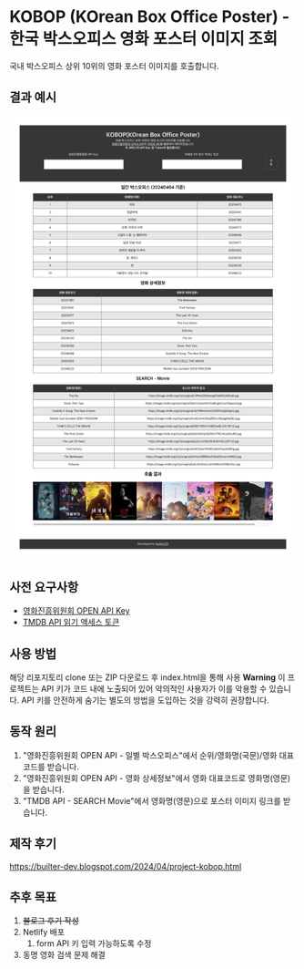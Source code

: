 # KOBOP (KOrean Box Office Poster) - 한국 박스오피스 영화 포스터 이미지 조회
국내 박스오피스 상위 10위의 영화 포스터 이미지를 호출합니다.

## 결과 예시
![example result](example.png)

## 사전 요구사항
- [영화진흥위원회 OPEN API Key](https://www.kobis.or.kr/kobisopenapi/homepg/main/main.do)
- [TMDB API 읽기 액세스 토큰](https://developer.themoviedb.org/docs/getting-started)

## 사용 방법
해당 리포지토리 clone 또는 ZIP 다운로드 후 index.html을 통해 사용
**Warning** 이 프로젝트는 API 키가 코드 내에 노출되어 있어 악의적인 사용자가 이를 악용할 수 있습니다. API 키를 안전하게 숨기는 별도의 방법을 도입하는 것을 강력히 권장합니다.

## 동작 원리
1. "영화진흥위원회 OPEN API - 일별 박스오피스"에서 순위/영화명(국문)/영화 대표코드를 받습니다.
2. "영화진흥위원회 OPEN API - 영화 상세정보"에서 영화 대표코드로 영화명(영문)을 받습니다.
3. "TMDB API - SEARCH Movie"에서 영화명(영문)으로 포스터 이미지 링크를 받습니다.

## 제작 후기
https://builter-dev.blogspot.com/2024/04/project-kobop.html

## 추후 목표
1. ~~블로그 후기 작성~~
2. Netlify 배포
    1. form API 키 입력 가능하도록 수정
3. 동명 영화 검색 문제 해결
